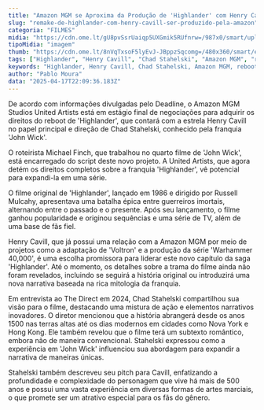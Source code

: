 ```yaml
---
title: "Amazon MGM se Aproxima da Produção de 'Highlander' com Henry Cavill"
slug: "remake-de-highlander-com-henry-cavill-ser-produzido-pela-amazon"
categoria: "FILMES"
midia: "https://cdn.ome.lt/gU8pvSsrUaiqp5UXGmik5RUfnrw=/987x0/smart/uploads/conteudo/fotos/Design_sem_nome_-_2025-04-17T183440.409.png"
tipoMidia: "imagem"
thumb: "https://cdn.ome.lt/8nVqTxsoF5lyEvJ-JBppzSqcomg=/480x360/smart/extras/conteudos/Design_sem_nome_-_2025-04-17T183440.409.png"
tags: ["Highlander", "Henry Cavill", "Chad Stahelski", "Amazon MGM", "reboot", "cinema", "filme de ação"]
keywords: "Highlander, Henry Cavill, Chad Stahelski, Amazon MGM, reboot, cinema, filme de ação"
author: "Pablo Moura"
data: "2025-04-17T22:09:36.183Z"
---
```


De acordo com informações divulgadas pelo Deadline, o Amazon MGM Studios United Artists está em estágio final de negociações para adquirir os direitos do reboot de 'Highlander', que contará com a estrela Henry Cavill no papel principal e direção de Chad Stahelski, conhecido pela franquia 'John Wick'.

O roteirista Michael Finch, que trabalhou no quarto filme de 'John Wick', está encarregado do script deste novo projeto. A United Artists, que agora detém os direitos completos sobre a franquia 'Highlander', vê potencial para expandi-la em uma série.

O filme original de 'Highlander', lançado em 1986 e dirigido por Russell Mulcahy, apresentava uma batalha épica entre guerreiros imortais, alternando entre o passado e o presente. Após seu lançamento, o filme ganhou popularidade e originou sequências e uma série de TV, além de uma base de fãs fiel. 

Henry Cavill, que já possui uma relação com a Amazon MGM por meio de projetos como a adaptação de 'Voltron' e a produção da série 'Warhammer 40,000', é uma escolha promissora para liderar este novo capítulo da saga 'Highlander'. Até o momento, os detalhes sobre a trama do filme ainda não foram revelados, incluindo se seguirá a história original ou introduzirá uma nova narrativa baseada na rica mitologia da franquia.

Em entrevista ao The Direct em 2024, Chad Stahelski compartilhou sua visão para o filme, destacando uma mistura de ação e elementos narrativos inovadores. O diretor mencionou que a história abrangerá desde os anos 1500 nas terras altas até os dias modernos em cidades como Nova York e Hong Kong. Ele também revelou que o filme terá um subtexto romântico, embora não de maneira convencional. Stahelski expressou como a experiência em 'John Wick' influenciou sua abordagem para expandir a narrativa de maneiras únicas.

Stahelski também descreveu seu pitch para Cavill, enfatizando a profundidade e complexidade do personagem que vive há mais de 500 anos e possui uma vasta experiência em diversas formas de artes marciais, o que promete ser um atrativo especial para os fãs do gênero.